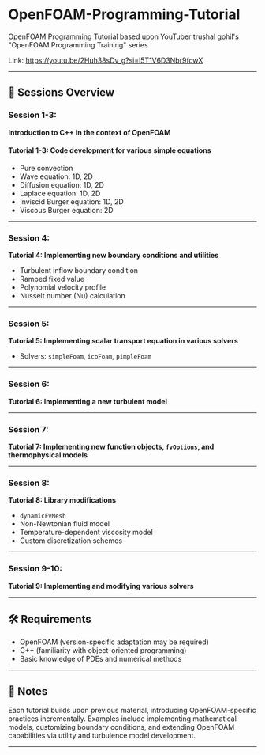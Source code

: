 # OpenFOAM-Programming-Tutorial
OpenFOAM Programming Tutorial based upon YouTuber trushal gohil's "OpenFOAM Programming Training" series

Link: https://youtu.be/2Huh38sDv_g?si=l5T1V6D3Nbr9fcwX

---

## 📘 Sessions Overview

### **Session 1-3:**
**Introduction to C++ in the context of OpenFOAM**

#### Tutorial 1-3: Code development for various simple equations
- Pure convection  
- Wave equation: 1D, 2D  
- Diffusion equation: 1D, 2D  
- Laplace equation: 1D, 2D  
- Inviscid Burger equation: 1D, 2D  
- Viscous Burger equation: 2D  

---

### **Session 4:**
**Tutorial 4: Implementing new boundary conditions and utilities**
- Turbulent inflow boundary condition  
- Ramped fixed value  
- Polynomial velocity profile  
- Nusselt number (Nu) calculation  

---

### **Session 5:**
**Tutorial 5: Implementing scalar transport equation in various solvers**
- Solvers: `simpleFoam`, `icoFoam`, `pimpleFoam`

---

### **Session 6:**
**Tutorial 6: Implementing a new turbulent model**

---

### **Session 7:**
**Tutorial 7: Implementing new function objects, `fvOptions`, and thermophysical models**

---

### **Session 8:**
**Tutorial 8: Library modifications**
- `dynamicFvMesh`  
- Non-Newtonian fluid model  
- Temperature-dependent viscosity model  
- Custom discretization schemes  

---

### **Session 9-10:**
**Tutorial 9: Implementing and modifying various solvers**

---

## 🛠 Requirements

- OpenFOAM (version-specific adaptation may be required)  
- C++ (familiarity with object-oriented programming)  
- Basic knowledge of PDEs and numerical methods  

---

## 📌 Notes

Each tutorial builds upon previous material, introducing OpenFOAM-specific practices incrementally. Examples include implementing mathematical models, customizing boundary conditions, and extending OpenFOAM capabilities via utility and turbulence model development.

---
